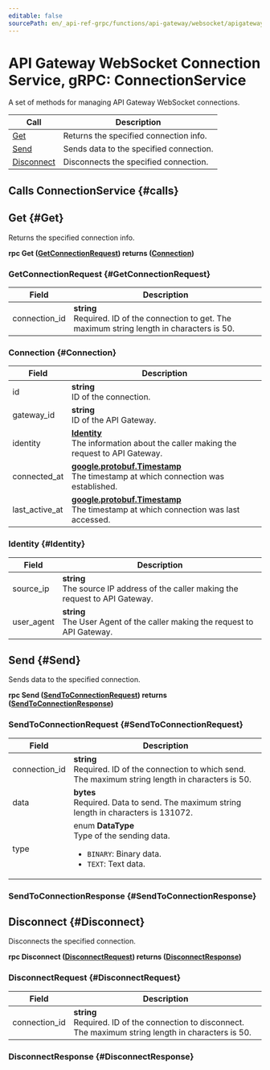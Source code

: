 ```yaml
---
editable: false
sourcePath: en/_api-ref-grpc/functions/api-gateway/websocket/apigateway/websocket/api-ref/grpc/connection_service.md
---
```


# API Gateway WebSocket Connection Service, gRPC: ConnectionService

A set of methods for managing API Gateway WebSocket connections.

| Call | Description |
| --- | --- |
| [Get](#Get) | Returns the specified connection info. |
| [Send](#Send) | Sends data to the specified connection. |
| [Disconnect](#Disconnect) | Disconnects the specified connection. |

## Calls ConnectionService {#calls}

## Get {#Get}

Returns the specified connection info.

**rpc Get ([GetConnectionRequest](#GetConnectionRequest)) returns ([Connection](#Connection))**

### GetConnectionRequest {#GetConnectionRequest}

Field | Description
--- | ---
connection_id | **string**<br>Required. ID of the connection to get. The maximum string length in characters is 50.


### Connection {#Connection}

Field | Description
--- | ---
id | **string**<br>ID of the connection. 
gateway_id | **string**<br>ID of the API Gateway. 
identity | **[Identity](#Identity)**<br>The information about the caller making the request to API Gateway. 
connected_at | **[google.protobuf.Timestamp](https://developers.google.com/protocol-buffers/docs/reference/google.protobuf#timestamp)**<br>The timestamp at which connection was established. 
last_active_at | **[google.protobuf.Timestamp](https://developers.google.com/protocol-buffers/docs/reference/google.protobuf#timestamp)**<br>The timestamp at which connection was last accessed. 


### Identity {#Identity}

Field | Description
--- | ---
source_ip | **string**<br>The source IP address of the caller making the request to API Gateway. 
user_agent | **string**<br>The User Agent of the caller making the request to API Gateway. 


## Send {#Send}

Sends data to the specified connection.

**rpc Send ([SendToConnectionRequest](#SendToConnectionRequest)) returns ([SendToConnectionResponse](#SendToConnectionResponse))**

### SendToConnectionRequest {#SendToConnectionRequest}

Field | Description
--- | ---
connection_id | **string**<br>Required. ID of the connection to which send. The maximum string length in characters is 50.
data | **bytes**<br>Required. Data to send. The maximum string length in characters is 131072.
type | enum **DataType**<br>Type of the sending data. <ul><li>`BINARY`: Binary data.</li><li>`TEXT`: Text data.</li></ul>


### SendToConnectionResponse {#SendToConnectionResponse}



## Disconnect {#Disconnect}

Disconnects the specified connection.

**rpc Disconnect ([DisconnectRequest](#DisconnectRequest)) returns ([DisconnectResponse](#DisconnectResponse))**

### DisconnectRequest {#DisconnectRequest}

Field | Description
--- | ---
connection_id | **string**<br>Required. ID of the connection to disconnect. The maximum string length in characters is 50.


### DisconnectResponse {#DisconnectResponse}




